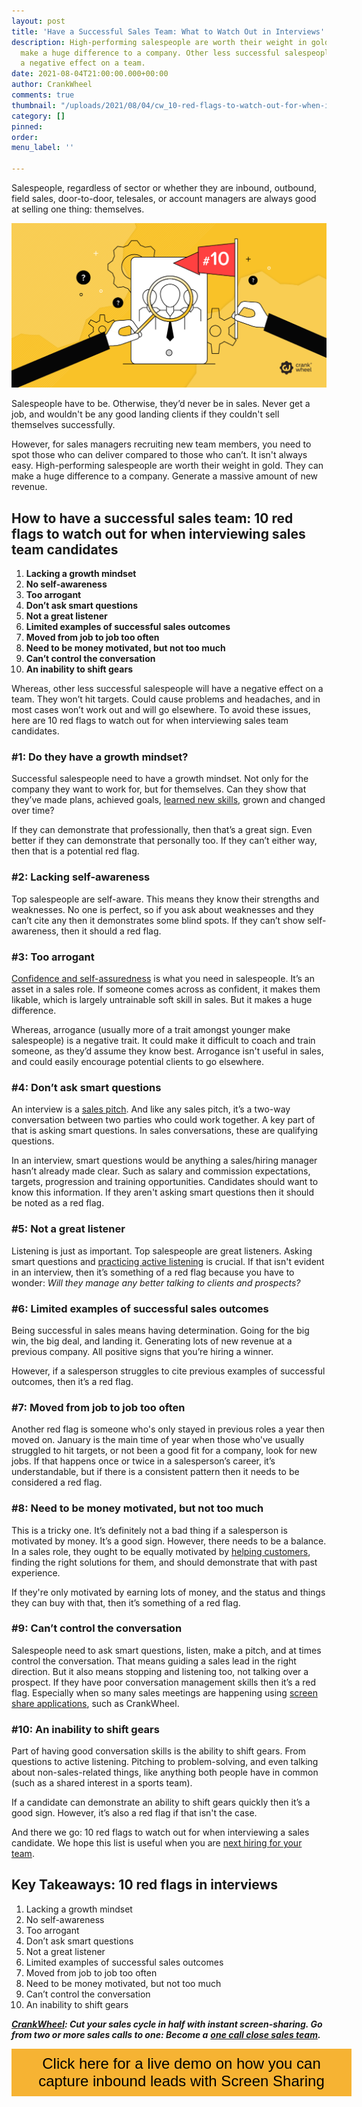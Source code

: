 ```yaml
---
layout: post
title: 'Have a Successful Sales Team: What to Watch Out in Interviews'
description: High-performing salespeople are worth their weight in gold. They can
  make a huge difference to a company. Other less successful salespeople will have
  a negative effect on a team.
date: 2021-08-04T21:00:00.000+00:00
author: CrankWheel
comments: true
thumbnail: "/uploads/2021/08/04/cw_10-red-flags-to-watch-out-for-when-interviewing-sales-team-candidates.png"
category: []
pinned: 
order: 
menu_label: ''

---
```

Salespeople, regardless of sector or whether they are inbound, outbound, field sales, door-to-door, telesales, or account managers are always good at selling one thing: themselves.

![](/uploads/2021/08/04/cw_10-red-flags-to-watch-out-for-when-interviewing-sales-team-candidates.png)

Salespeople have to be. Otherwise, they’d never be in sales. Never get a job, and wouldn't be any good landing clients if they couldn't sell themselves successfully.

However, for sales managers recruiting new team members, you need to spot those who can deliver compared to those who can’t. It isn't always easy. High-performing salespeople are worth their weight in gold. They can make a huge difference to a company. Generate a massive amount of new revenue.

## How to have a successful sales team: 10 red flags to watch out for when interviewing sales team candidates

 1. **Lacking a growth mindset**
 2. **No self-awareness**
 3. **Too arrogant**
 4. **Don’t ask smart questions**
 5. **Not a great listener**
 6. **Limited examples of successful sales outcomes**
 7. **Moved from job to job too often**
 8. **Need to be money motivated, but not too much**
 9. **Can’t control the conversation**
10. **An inability to shift gears**

Whereas, other less successful salespeople will have a negative effect on a team. They won’t hit targets. Could cause problems and headaches, and in most cases won’t work out and will go elsewhere. To avoid these issues, here are 10 red flags to watch out for when interviewing sales team candidates.

### #1: Do they have a growth mindset?

Successful salespeople need to have a growth mindset. Not only for the company they want to work for, but for themselves. Can they show that they’ve made plans, achieved goals, [learned new skills](https://crankwheel.com/new-sales-training-for-your-team-to-refresh-skills/), grown and changed over time?

If they can demonstrate that professionally, then that’s a great sign. Even better if they can demonstrate that personally too. If they can’t either way, then that is a potential red flag.

### #2: Lacking self-awareness

Top salespeople are self-aware. This means they know their strengths and weaknesses. No one is perfect, so if you ask about weaknesses and they can’t cite any then it demonstrates some blind spots. If they can’t show self-awareness, then it should a red flag.

### #3: Too arrogant

[Confidence and self-assuredness](https://crankwheel.com/sales-integrity-why-it-s-essential-and-how-to-achieve-it/) is what you need in salespeople. It’s an asset in a sales role. If someone comes across as confident, it makes them likable, which is largely untrainable soft skill in sales. But it makes a huge difference.

Whereas, arrogance (usually more of a trait amongst younger make salespeople) is a negative trait. It could make it difficult to coach and train someone, as they’d assume they know best. Arrogance isn't useful in sales, and could easily encourage potential clients to go elsewhere.

### #4: Don’t ask smart questions

An interview is a [sales pitch](https://crankwheel.com/what-should-the-perfect-sales-pitch-include/). And like any sales pitch, it’s a two-way conversation between two parties who could work together. A key part of that is asking smart questions. In sales conversations, these are qualifying questions.

In an interview, smart questions would be anything a sales/hiring manager hasn’t already made clear. Such as salary and commission expectations, targets, progression and training opportunities. Candidates should want to know this information. If they aren't asking smart questions then it should be noted as a red flag.

### #5: Not a great listener

Listening is just as important. Top salespeople are great listeners. Asking smart questions and [practicing active listening](https://crankwheel.com/why-listening-skills-beats-product-knowledge-how-to-train-a-new-salesperson/) is crucial. If that isn't evident in an interview, then it’s something of a red flag because you have to wonder: _Will they manage any better talking to clients and prospects?_

### #6: Limited examples of successful sales outcomes

Being successful in sales means having determination. Going for the big win, the big deal, and landing it. Generating lots of new revenue at a previous company. All positive signs that you’re hiring a winner.

However, if a salesperson struggles to cite previous examples of successful outcomes, then it’s a red flag.

### #7: Moved from job to job too often

Another red flag is someone who's only stayed in previous roles a year then moved on. January is the main time of year when those who've usually struggled to hit targets, or not been a good fit for a company, look for new jobs. If that happens once or twice in a salesperson’s career, it’s understandable, but if there is a consistent pattern then it needs to be considered a red flag.

### #8: Need to be money motivated, but not too much

This is a tricky one. It’s definitely not a bad thing if a salesperson is motivated by money. It’s a good sign. However, there needs to be a balance. In a sales role, they ought to be equally motivated by [helping customers](https://crankwheel.com/5-principles-of-great-customer-service/), finding the right solutions for them, and should demonstrate that with past experience.

If they're only motivated by earning lots of money, and the status and things they can buy with that, then it’s something of a red flag.

### #9: Can’t control the conversation

Salespeople need to ask smart questions, listen, make a pitch, and at times control the conversation. That means guiding a sales lead in the right direction. But it also means stopping and listening too, not talking over a prospect. If they have poor conversation management skills then it’s a red flag. Especially when so many sales meetings are happening using [screen share applications](https://crankwheel.com/screen-sharing/), such as CrankWheel.

### #10: An inability to shift gears

Part of having good conversation skills is the ability to shift gears. From questions to active listening. Pitching to problem-solving, and even talking about non-sales-related things, like anything both people have in common (such as a shared interest in a sports team).

If a candidate can demonstrate an ability to shift gears quickly then it’s a good sign. However, it’s also a red flag if that isn't the case.

And there we go: 10 red flags to watch out for when interviewing a sales candidate. We hope this list is useful when you are [next hiring for your team](https://crankwheel.com/6-signs-your-sales-rep-can-become-a-skilled-sales-manager/).

## Key Takeaways: 10 red flags in interviews

 1. Lacking a growth mindset
 2. No self-awareness
 3. Too arrogant
 4. Don’t ask smart questions
 5. Not a great listener
 6. Limited examples of successful sales outcomes
 7. Moved from job to job too often
 8. Need to be money motivated, but not too much
 9. Can’t control the conversation
10. An inability to shift gears

[**_CrankWheel_**](https://crankwheel.com/)**_: Cut your sales cycle in half with instant screen-sharing. Go from two or more sales calls to one: Become a_** [**_one call close sales team_**](https://crankwheel.com/)**_._**

<style>  
.btn-signup {  
padding-top: 11px !important;  
border-radius: 0px !important;  
background-color: #f6b333;  
text-align: center;  
padding: 10px 20px !important;  
border: 0px !important;  
width: 100%;  
margin-bottom: 20px;  
}  
.btn-signup a {  
color: black !important;  
font-family: 'Titillium Web', sans-serif;  
font-size: 24px !important;  
font-weight: normal !important;  
}  
</style>

<div class="btn-signup"><a style="cursor: pointer;" class="crankwheel-com-showu-launch-button">Click here for a live demo on how you can capture inbound leads with Screen Sharing</a></div>